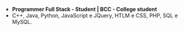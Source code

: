 - **Programmer Full Stack - Student | BCC - College student**
- C++, Java, Python, JavaScript e JQuery, HTLM e CSS, PHP, SQL e MySQL.
